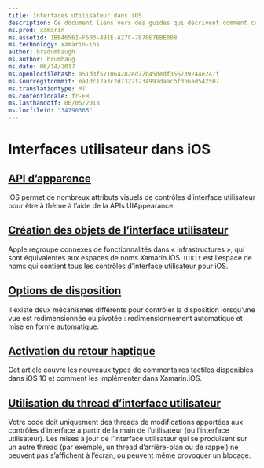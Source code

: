 ```yaml
---
title: Interfaces utilisateur dans iOS
description: Ce document liens vers des guides qui décrivent comment créer des interfaces utilisateur dans une application Xamarin.iOS. Les guides liés couvrent l’API d’apparence, création d’objets d’interface utilisateur, les options de mise en page et bien plus encore.
ms.prod: xamarin
ms.assetid: 1BB46561-F503-491E-A27C-7878E7EBE00B
ms.technology: xamarin-ios
author: bradumbaugh
ms.author: brumbaug
ms.date: 06/14/2017
ms.openlocfilehash: a51d3f57106a282ed72b45dedf356739244e247f
ms.sourcegitcommit: ea1dc12a3c2d7322f234997daacbfdb6ad542507
ms.translationtype: MT
ms.contentlocale: fr-FR
ms.lasthandoff: 06/05/2018
ms.locfileid: "34790365"
---
```

# <a name="user-interfaces-in-ios"></a>Interfaces utilisateur dans iOS

## <a name="appearance-apiintroduction-to-the-appearance-apimd"></a>[API d’apparence](introduction-to-the-appearance-api.md)

iOS permet de nombreux attributs visuels de contrôles d’interface utilisateur pour être à thème à l’aide de la APIs UIAppearance.

## <a name="creating-user-interface-objectsiosuser-interfaceios-uicreating-ui-objectsmd"></a>[Création des objets de l’interface utilisateur](~/ios/user-interface/ios-ui/creating-ui-objects.md)

Apple regroupe connexes de fonctionnalités dans « infrastructures », qui sont équivalentes aux espaces de noms Xamarin.iOS. `UIKit` est l’espace de noms qui contient tous les contrôles d’interface utilisateur pour iOS.

## <a name="layout-optionsiosuser-interfaceios-uilayout-optionsmd"></a>[Options de disposition](~/ios/user-interface/ios-ui/layout-options.md)

Il existe deux mécanismes différents pour contrôler la disposition lorsqu’une vue est redimensionnée ou pivotée : redimensionnement automatique et mise en forme automatique.

## <a name="providing-haptic-feedbackiosuser-interfaceios-uihaptic-feedbackmd"></a>[Activation du retour haptique](~/ios/user-interface/ios-ui/haptic-feedback.md)

Cet article couvre les nouveaux types de commentaires tactiles disponibles dans iOS 10 et comment les implémenter dans Xamarin.iOS.

## <a name="working-with-the-ui-threadiosuser-interfaceios-uiui-threadmd"></a>[Utilisation du thread d’interface utilisateur](~/ios/user-interface/ios-ui/ui-thread.md)

Votre code doit uniquement des threads de modifications apportées aux contrôles d’interface à partir de la main de l’utilisateur (ou l’interface utilisateur). Les mises à jour de l’interface utilisateur qui se produisent sur un autre thread (par exemple, un thread d’arrière-plan ou de rappel) ne peuvent pas s’affichent à l’écran, ou peuvent même provoquer un blocage.




